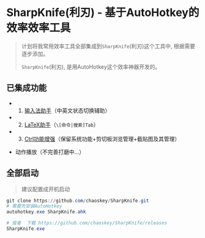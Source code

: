 # SharpKnife(利刃) - 基于AutoHotkey的效率效率工具

> 计划将我常用效率工具全部集成到`SharpKnife`(利刃)这个工具中, 根据需要逐步添加。
> 
> `SharpKnife`(利刃), 是用AutoHotkey这个效率神器开发的。

## 已集成功能

- 1. [输入法助手](docs\IMSwitch.md)（中英文状态切换辅助）

- 2. [LaTeX助手](docs\LaTeXHelper.md)（`\[命令|搜索]Tab`）

- 3. [Ctrl功能增强](docs\CtrlRich.md)（保留系统功能+剪切板浏览管理+截贴图及其管理）

- 动作播放（不完善打磨中...）

## 全部启动

> 建议配置成开机启动

```powershell
git clone https://github.com/chaoskey/SharpKnife.git
# 需要先安装AutoHotkey
autohotkey.exe SharpKnife.ahk

# 或者  下载 https://github.com/chaoskey/SharpKnife/releases
SharpKnife.exe
```
